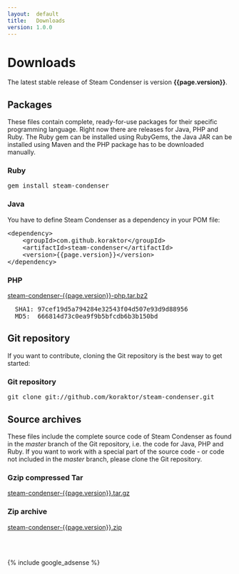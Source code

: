 ```yaml
---
layout:  default
title:   Downloads
version: 1.0.0
---
```

Downloads
=========

The latest stable release of Steam Condenser is version **{{page.version}}**.

## Packages
These files contain complete, ready-for-use packages for their specific
programming language. Right now there are releases for Java, PHP and Ruby.
The Ruby gem can be installed using RubyGems, the Java JAR can be installed
using Maven and the PHP package has to be downloaded manually.

<div class="command">
  <h3>Ruby</h3>
  <pre>gem install steam-condenser</pre>
</div>

<div class="command">
  <h3>Java</h3>
  You have to define Steam Condenser as a dependency in your POM file:
  <pre>&lt;dependency>
    &lt;groupId>com.github.koraktor&lt;/groupId>
    &lt;artifactId>steam-condenser&lt;/artifactId>
    &lt;version>{{page.version}}&lt;/version>
&lt;/dependency></pre>
</div>

<div class="download">
  <h3>PHP</h3>
  <a href="http://cloud.github.com/downloads/koraktor/steam-condenser/steam-condenser-{{page.version}}-php.tar.bz2">steam-condenser-{{page.version}}-php.tar.bz2</a>
  <br />
  <pre>
  SHA1: 97cef19d5a794284e32543f04d507e93d9d88956
  MD5:  666814d73c0ea9f9b5bfcdb6b3b150bd</pre>
</div>

## Git repository
If you want to contribute, cloning the Git repository is the best way to get
started:

<div class="command">
  <h3>Git repository</h3>
  <pre>git clone git://github.com/koraktor/steam-condenser.git</pre>
</div>

## Source archives
These files include the complete source code of Steam Condenser as found in the
*master* branch of the Git repository, i.e. the code for Java, PHP and Ruby. If
you want to work with a special part of the source code - or code not included
in the *master* branch, please clone the Git repository.

<div class="download">
  <h3>Gzip compressed Tar</h3>
  <a href="https://github.com/koraktor/steam-condenser/tarball/{{page.version}}">steam-condenser-{{page.version}}.tar.gz</a>
</div>

<div class="download">
  <h3>Zip archive</h3>
  <a href="https://github.com/koraktor/steam-condenser/zipball/{{page.version}}">steam-condenser-{{page.version}}.zip</a>
</div>

<br /><br />

{% include google_adsense %}

  [1]: http://github.com/koraktor/steam-condenser/downloads
